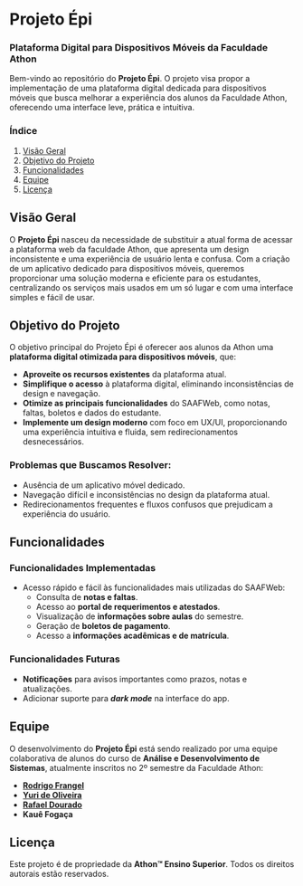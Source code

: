 # Projeto Épi

### Plataforma Digital para Dispositivos Móveis da Faculdade Athon
Bem-vindo ao repositório do **Projeto Épi**. O projeto visa propor a implementação de uma plataforma digital dedicada para dispositivos móveis que busca melhorar a experiência dos alunos da Faculdade Athon, oferecendo uma interface leve, prática e intuitiva.

### Índice
1. [Visão Geral](#visao-geral)
2. [Objetivo do Projeto](#objetivo-do-projeto)
3. [Funcionalidades](#funcionalidades)
4. [Equipe](#equipe)
5. [Licença](#licenca)

## Visão Geral
O **Projeto Épi** nasceu da necessidade de substituir a atual forma de acessar a plataforma web da faculdade Athon, que apresenta um design inconsistente e uma experiência de usuário lenta e confusa. Com a criação de um aplicativo dedicado para dispositivos móveis, queremos proporcionar uma solução moderna e eficiente para os estudantes, centralizando os serviços mais usados em um só lugar e com uma interface simples e fácil de usar.

## Objetivo do Projeto
O objetivo principal do Projeto Épi é oferecer aos alunos da Athon uma **plataforma digital otimizada para dispositivos móveis**, que:

- **Aproveite os recursos existentes** da plataforma atual.
- **Simplifique o acesso** à plataforma digital, eliminando inconsistências de design e navegação.
- **Otimize as principais funcionalidades** do SAAFWeb, como notas, faltas, boletos e dados do estudante.
- **Implemente um design moderno** com foco em UX/UI, proporcionando uma experiência intuitiva e fluida, sem redirecionamentos desnecessários.

### Problemas que Buscamos Resolver:
- Ausência de um aplicativo móvel dedicado.
- Navegação difícil e inconsistências no design da plataforma atual.
- Redirecionamentos frequentes e fluxos confusos que prejudicam a experiência do usuário.

## Funcionalidades
### Funcionalidades Implementadas
- Acesso rápido e fácil às funcionalidades mais utilizadas do SAAFWeb:
  - Consulta de **notas e faltas**.
  - Acesso ao **portal de requerimentos e atestados**.
  - Visualização de **informações sobre aulas** do semestre.
  - Geração de **boletos de pagamento**.
  - Acesso a **informações acadêmicas e de matrícula**.

### Funcionalidades Futuras
- **Notificações** para avisos importantes como prazos, notas e atualizações.
- Adicionar suporte para ***dark mode*** na interface do app.

## Equipe
O desenvolvimento do **Projeto Épi** está sendo realizado por uma equipe colaborativa de alunos do curso de **Análise e Desenvolvimento de Sistemas**, atualmente inscritos no 2º semestre da Faculdade Athon:

- [**Rodrigo Frangel**](https://github.com/RodrigoFrangel)
- [**Yuri de Oliveira**](https://github.com/YuriOliiv)
- [**Rafael Dourado**](https://github.com/Douradorf)
- **Kauê Fogaça**

## Licença
Este projeto é de propriedade da **Athon™ Ensino Superior**. Todos os direitos autorais estão reservados.